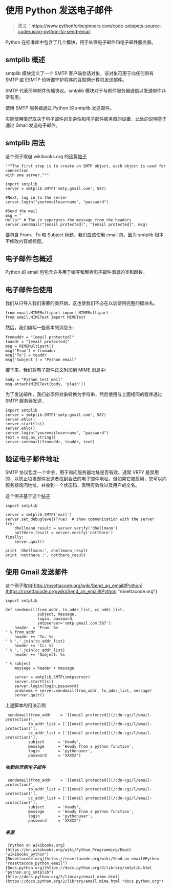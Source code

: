 # 使用 Python 发送电子邮件

> 原文：<https://www.pythonforbeginners.com/code-snippets-source-code/using-python-to-send-email>

Python 在标准库中包含了几个模块，用于处理电子邮件和电子邮件服务器。

## smtplib 概述

smtplib 模块定义了一个 SMTP 客户端会话对象，该对象可用于向任何带有 SMTP 或 ESMTP 侦听器守护程序的互联网计算机发送邮件。

SMTP 代表简单邮件传输协议。smtplib 模块对于与邮件服务器通信以发送邮件非常有用。

使用 SMTP 服务器通过 Python 的 smtplib 发送邮件。

实际使用情况取决于电子邮件的复杂性和电子邮件服务器的设置，此处的说明基于通过 Gmail 发送电子邮件。

## smtplib 用法

这个例子取自 wikibooks.org 的这篇[帖子](https://en.wikibooks.org/wiki/Python_Programming/Email "python_programming")

```
"""The first step is to create an SMTP object, each object is used for connection 
with one server."""

import smtplib
server = smtplib.SMTP('smtp.gmail.com', 587)

#Next, log in to the server
server.login("youremailusername", "password")

#Send the mail
msg = "
Hello!" # The /n separates the message from the headers
server.sendmail("[email protected]", "[email protected]", msg)

```

要包含 From、To 和 Subject 标题，我们应该使用 email 包，因为 smtplib 根本不修改内容或标题。

## 电子邮件包概述

Python 的 email 包包含许多用于编写和解析电子邮件消息的类和函数。

## 电子邮件包使用

我们从只导入我们需要的类开始，这也使我们不必在以后使用完整的模块名。

```
from email.MIMEMultipart import MIMEMultipart
from email.MIMEText import MIMEText

```

然后，我们编写一些基本的消息头:

```
fromaddr = "[email protected]"
toaddr = "[email protected]"
msg = MIMEMultipart()
msg['From'] = fromaddr
msg['To'] = toaddr
msg['Subject'] = "Python email"

```

接下来，我们将电子邮件正文附加到 MIME 消息中:

```
body = "Python test mail"
msg.attach(MIMEText(body, 'plain'))

```

为了发送邮件，我们必须将对象转换为字符串，然后使用与上面相同的程序通过 SMTP 服务器发送..

```
import smtplib
server = smtplib.SMTP('smtp.gmail.com', 587)
server.ehlo()
server.starttls()
server.ehlo()
server.login("youremailusername", "password")
text = msg.as_string()
server.sendmail(fromaddr, toaddr, text)

```

## 验证电子邮件地址

SMTP 协议包含一个命令，用于询问服务器地址是否有效。通常 VRFY 是禁用的，以防止垃圾邮件发送者找到合法的电子邮件地址，但如果它被启用，您可以向服务器询问地址，并收到一个状态码，表明有效性以及用户的全名。

这个例子基于这个[帖子](http://www.doughellmann.com/PyMOTW/smtplib/ "pymotw_smptlib")

```
import smtplib

server = smtplib.SMTP('mail')
server.set_debuglevel(True)  # show communication with the server
try:
    dhellmann_result = server.verify('dhellmann')
    notthere_result = server.verify('notthere')
finally:
    server.quit()

print 'dhellmann:', dhellmann_result
print 'notthere :', notthere_result

```

## 使用 Gmail 发送邮件

这个例子取自[http://rosettacode.org/wiki/Send_an_email#Python](https://rosettacode.org/wiki/Send_an_email#Python "rosettacode.org")

```
import smtplib

def sendemail(from_addr, to_addr_list, cc_addr_list,
              subject, message,
              login, password,
              smtpserver='smtp.gmail.com:587'):
    header  = 'From: %s
' % from_addr
    header += 'To: %s
' % ','.join(to_addr_list)
    header += 'Cc: %s
' % ','.join(cc_addr_list)
    header += 'Subject: %s

' % subject
    message = header + message

    server = smtplib.SMTP(smtpserver)
    server.starttls()
    server.login(login,password)
    problems = server.sendmail(from_addr, to_addr_list, message)
    server.quit()

```

上述脚本的用法示例

```
 sendemail(from_addr    = '[[email protected]](/cdn-cgi/l/email-protection)', 
          to_addr_list = ['[[email protected]](/cdn-cgi/l/email-protection)'],
          cc_addr_list = ['[[email protected]](/cdn-cgi/l/email-protection)'], 
          subject      = 'Howdy', 
          message      = 'Howdy from a python function', 
          login        = 'pythonuser', 
          password     = 'XXXXX') 
```

##### 收到的示例电子邮件

```
 sendemail(from_addr    = '[[email protected]](/cdn-cgi/l/email-protection)', 
          to_addr_list = ['[[email protected]](/cdn-cgi/l/email-protection)'],
          cc_addr_list = ['[[email protected]](/cdn-cgi/l/email-protection)'], 
          subject      = 'Howdy', 
          message      = 'Howdy from a python function', 
          login        = 'pythonuser', 
          password     = 'XXXXX') 
```

##### 来源

```
 [Python on Wikibooks.org](https://en.wikibooks.org/wiki/Python_Programming/Email "wikibooks_python")
[Rosettacode.org](https://rosettacode.org/wiki/Send_an_email#Python "rosettacode_python_email")
[Docs.python.org](https://docs.python.org/2/library/smtplib.html "python.org_smtplib")
[http://docs.python.org/2/library/email.mime.html](https://docs.python.org/2/library/email.mime.html "docs.python.org") 
```